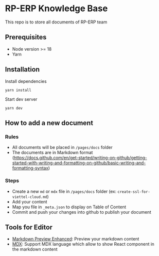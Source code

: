 # RP-ERP Knowledge Base

This repo is to store all documents of RP-ERP team

## Prerequisites

- Node version >= 18
- Yarn

## Installation

Install dependencies
```
yarn install
```

Start dev server
```
yarn dev
```

## How to add a new document

### Rules

- All documents will be placed in `/pages/docs` folder
- The documents are in Markdown format (https://docs.github.com/en/get-started/writing-on-github/getting-started-with-writing-and-formatting-on-github/basic-writing-and-formatting-syntax)

### Steps

- Create a new `md` or `mdx` file in `/pages/docs` folder (ex: `create-ssl-for-viettel-cloud.md`)
- Add your content
- Map you file in `_meta.json` to display on Table of Content
- Commit and push your changes into github to publish your document


## Tools for Editor

- [Markdown Preview Enhanced](https://marketplace.visualstudio.com/items?itemName=shd101wyy.markdown-preview-enhanced): Preview your markdown content
- [MDX](https://marketplace.visualstudio.com/items?itemName=unifiedjs.vscode-mdx): Support MDX language which allow to show React component in the markdown content

